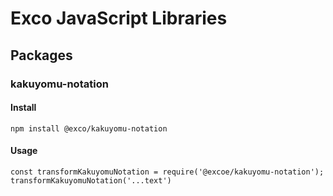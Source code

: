 Exco JavaScript Libraries
=============================

## Packages

### kakuyomu-notation

#### Install

```
npm install @exco/kakuyomu-notation
```

#### Usage

```
const transformKakuyomuNotation = require('@excoe/kakuyomu-notation');
transformKakuyomuNotation('...text')
```

